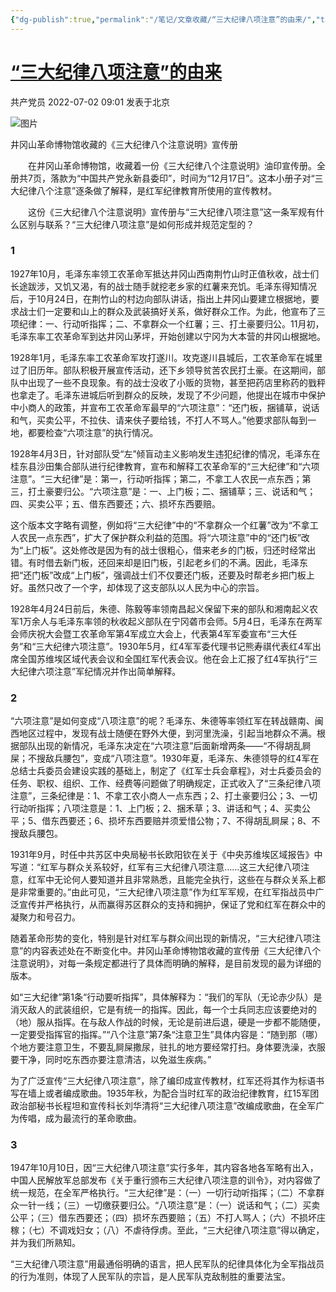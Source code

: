 ```yaml
---
{"dg-publish":true,"permalink":"/笔记/文章收藏/“三大纪律八项注意”的由来/","tags":["三大纪律 八项注意 党员"],"created":"","updated":""}
---
```



# [“三大纪律八项注意”的由来](https://mp.weixin.qq.com/s/DZwGsKeLrFJDE25Gv8TGMg)

共产党员 2022-07-02 09:01 发表于北京

![图片](https://mmbiz.qpic.cn/mmbiz_jpg/DhKPeHFI5HhA50ZrZ3c2UmkhyecicrPPHdfb2rUHPqicLpjj4EXXqLaNiagC7tPibNpWUia9QcCMQg7jSftm3DKdLMg/640?wx_fmt=jpeg&wxfrom=5&wx_lazy=1&wx_co=1)

井冈山革命博物馆收藏的《三大纪律八个注意说明》宣传册

　　在井冈山革命博物馆，收藏着一份《三大纪律八个注意说明》油印宣传册。全册共7页，落款为“中国共产党永新县委印”，时间为“12月17日”。这本小册子对“三大纪律八个注意”逐条做了解释，是红军纪律教育所使用的宣传教材。

　　这份《三大纪律八个注意说明》宣传册与“三大纪律八项注意”这一条军规有什么区别与联系？“三大纪律八项注意”是如何形成并规范定型的？


### 1

1927年10月，毛泽东率领工农革命军抵达井冈山西南荆竹山时正值秋收，战士们长途跋涉，又饥又渴，有的战士随手就挖老乡家的红薯来充饥。毛泽东得知情况后，于10月24日，在荆竹山的村边向部队讲话，指出上井冈山要建立根据地，要求战士们一定要和山上的群众及武装搞好关系，做好群众工作。为此，他宣布了三项纪律：一、行动听指挥；二、不拿群众一个红薯；三、打土豪要归公。11月初，毛泽东率工农革命军到达井冈山茅坪，开始创建以宁冈为大本营的井冈山根据地。

1928年1月，毛泽东率工农革命军攻打遂川。攻克遂川县城后，工农革命军在城里过了旧历年。部队积极开展宣传活动，还下乡领导贫苦农民打土豪。在这期间，部队中出现了一些不良现象。有的战士没收了小贩的货物，甚至把药店里称药的戥秤也拿走了。毛泽东进城后听到群众的反映，发现了不少问题，他提出在城市中保护中小商人的政策，并宣布工农革命军最早的“六项注意”：“还门板，捆铺草，说话和气，买卖公平，不拉伕、请来伕子要给钱，不打人不骂人。”他要求部队每到一地，都要检查“六项注意”的执行情况。

1928年4月3日，针对部队受“左”倾盲动主义影响发生违犯纪律的情况，毛泽东在桂东县沙田集合部队进行纪律教育，宣布和解释工农革命军的“三大纪律”和“六项注意”。“三大纪律”是：第一，行动听指挥；第二，不拿工人农民一点东西；第三，打土豪要归公。“六项注意”是：一、上门板；二、捆铺草；三、说话和气；四、买卖公平；五、借东西要还；六、损坏东西要赔。

这个版本文字略有调整，例如将“三大纪律”中的“不拿群众一个红薯”改为“不拿工人农民一点东西”，扩大了保护群众利益的范围。将“六项注意”中的“还门板”改为“上门板”。这处修改是因为有的战士很粗心，借来老乡的门板，归还时经常出错。有时借去新门板，还回来却是旧门板，引起老乡们的不满。因此，毛泽东把“还门板”改成“上门板”，强调战士们不仅要还门板，还要及时帮老乡把门板上好。虽然只改了一个字，却体现了这支部队以人民为中心的宗旨。

1928年4月24日前后，朱德、陈毅等率领南昌起义保留下来的部队和湘南起义农军1万余人与毛泽东率领的秋收起义部队在宁冈砻市会师。5月4日，毛泽东在两军会师庆祝大会暨工农革命军第4军成立大会上，代表第4军军委宣布“三大任务”和“三大纪律六项注意”。1930年5月，红4军军委代理书记熊寿祺代表红4军出席全国苏维埃区域代表会议和全国红军代表会议。他在会上汇报了红4军执行“三大纪律六项注意”军纪情况并作出简单解释。


### 2

“六项注意”是如何变成“八项注意”的呢？毛泽东、朱德等率领红军在转战赣南、闽西地区过程中，发现有战士随便在野外大便，到河里洗澡，引起当地群众不满。根据部队出现的新情况，毛泽东决定在“六项注意”后面新增两条——“不得胡乱屙屎；不搜敌兵腰包”，变成“八项注意”。1930年夏，毛泽东、朱德领导的红4军在总结士兵委员会建设实践的基础上，制定了《红军士兵会章程》，对士兵委员会的任务、职权、组织、工作、经费等问题做了明确规定，正式收入了“三条纪律八项注意”，三条纪律是：1、不拿工农小商人一点东西；2、打土豪要归公；3、一切行动听指挥；八项注意是：1、上门板；2、捆禾草；3、讲话和气；4、买卖公平；5、借东西要还；6、损坏东西要赔并须爱惜公物；7、不得胡乱屙屎；8、不搜敌兵腰包。

1931年9月，时任中共苏区中央局秘书长欧阳钦在关于《中央苏维埃区域报告》中写道：“红军与群众关系较好，红军有三大纪律八项注意……这三大纪律八项注意，红军中无论何人要知道并且非常熟悉，且能完全执行，这些在与群众关系上都是非常重要的。”由此可见，“三大纪律八项注意”作为红军军规，在红军指战员中广泛宣传并严格执行，从而赢得苏区群众的支持和拥护，保证了党和红军在群众中的凝聚力和号召力。

随着革命形势的变化，特别是针对红军与群众间出现的新情况，“三大纪律八项注意”的内容表述处在不断变化中。井冈山革命博物馆收藏的宣传册《三大纪律八个注意说明》，对每一条规定都进行了具体而明确的解释，是目前发现的最为详细的版本。

如“三大纪律”第1条“行动要听指挥”，具体解释为：“我们的军队（无论赤少队）是消灭敌人的武装组织，它是有统一的指挥。因此，每一个士兵同志应该要绝对的（地）服从指挥。在与敌人作战的时候，无论是前进后退，硬是一步都不能随便，一定要受指挥官的指挥。”“八个注意”第7条“注意卫生”具体内容是：“随到那（哪）个地方要注意卫生，不要乱屙屎撒尿，驻扎的地方要经常打扫。身体要洗澡，衣服要干净，同时吃东西亦要注意清洁，以免滋生疾病。”

为了广泛宣传“三大纪律八项注意”，除了编印成宣传教材，红军还将其作为标语书写在墙上或者编成歌曲。1935年秋，为配合当时红军的政治纪律教育，红15军团政治部秘书长程坦和宣传科长刘华清将“三大纪律八项注意”改编成歌曲，在全军广为传唱，成为最流行的革命歌曲。

### 3

1947年10月10日，因“三大纪律八项注意”实行多年，其内容各地各军略有出入，中国人民解放军总部发布《关于重行颁布三大纪律八项注意的训令》，对内容做了统一规范，在全军严格执行。“三大纪律”是：（一）一切行动听指挥；（二）不拿群众一针一线；（三）一切缴获要归公。“八项注意”是：（一）说话和气；（二）买卖公平；（三）借东西要还；（四）损坏东西要赔；（五）不打人骂人；（六）不损坏庄稼；（七）不调戏妇女；（八）不虐待俘虏。至此，“三大纪律八项注意”得以确定，并为我们所熟知。

“三大纪律八项注意”用最通俗明确的语言，把人民军队的纪律具体化为全军指战员的行为准则，体现了人民军队的宗旨，是人民军队克敌制胜的重要法宝。
